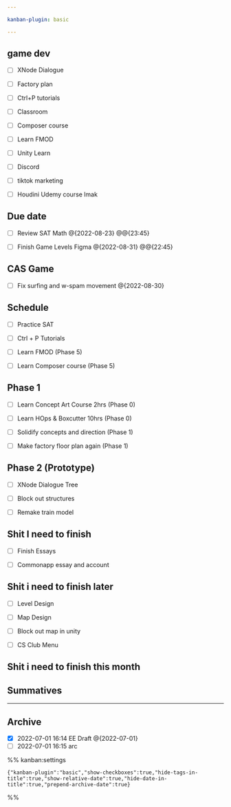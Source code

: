 ```yaml
---

kanban-plugin: basic

---
```


## game dev

- [ ] XNode Dialogue
- [ ] Factory plan
- [ ] Ctrl+P tutorials
- [ ] Classroom
- [ ] Composer course
- [ ] Learn FMOD
- [ ] Unity Learn
- [ ] Discord
- [ ] tiktok marketing
- [ ] Houdini Udemy course lmak


## Due date

- [ ] Review SAT Math @{2022-08-23} @@{23:45}
- [ ] Finish Game Levels Figma @{2022-08-31} @@{22:45}


## CAS Game

- [ ] Fix surfing and w-spam movement @{2022-08-30}


## Schedule

- [ ] Practice SAT
- [ ] Ctrl + P Tutorials
- [ ] Learn FMOD (Phase 5)
- [ ] Learn Composer course (Phase 5)


## Phase 1

- [ ] Learn Concept Art Course 2hrs (Phase 0)
- [ ] Learn HOps & Boxcutter 10hrs (Phase 0)
- [ ] Solidify concepts and direction (Phase 1)
- [ ] Make factory floor plan again (Phase 1)


## Phase 2 (Prototype)

- [ ] XNode Dialogue Tree
- [ ] Block out structures
- [ ] Remake train model


## Shit I need to finish

- [ ] Finish Essays
- [ ] Commonapp essay and account


## Shit i need to finish later

- [ ] Level Design
- [ ] Map Design
- [ ] Block out map in unity
- [ ] CS Club Menu


## Shit i need to finish this month



## Summatives



***

## Archive

- [x] 2022-07-01 16:14 EE Draft @{2022-07-01}
- [ ] 2022-07-01 16:15 arc

%% kanban:settings
```
{"kanban-plugin":"basic","show-checkboxes":true,"hide-tags-in-title":true,"show-relative-date":true,"hide-date-in-title":true,"prepend-archive-date":true}
```
%%